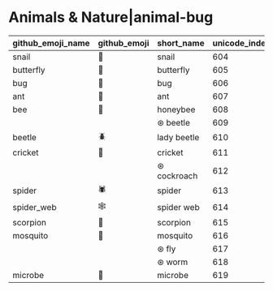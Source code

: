 # Animals & Nature|animal-bug

|github_emoji_name|github_emoji|short_name|unicode_index|
|---|---|---|---|
|snail|:snail:|snail|604|
|butterfly|:butterfly:|butterfly|605|
|bug|:bug:|bug|606|
|ant|:ant:|ant|607|
|bee|:bee:|honeybee|608|
|||⊛ beetle|609|
|beetle|:beetle:|lady beetle|610|
|cricket|:cricket:|cricket|611|
|||⊛ cockroach|612|
|spider|:spider:|spider|613|
|spider_web|:spider_web:|spider web|614|
|scorpion|:scorpion:|scorpion|615|
|mosquito|:mosquito:|mosquito|616|
|||⊛ fly|617|
|||⊛ worm|618|
|microbe|:microbe:|microbe|619|
